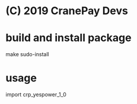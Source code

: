 
# (C) 2019 CranePay Devs

# build and install package
make sudo-install

# usage
import crp_yespower_1_0